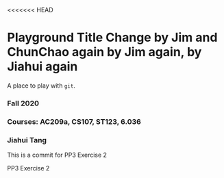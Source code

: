 <<<<<<< HEAD
# Playground Title Change by Jim and ChunChao again by Jim again, by Jiahui again
A place to play with `git`.


### Fall 2020
### Courses: AC209a, CS107, ST123, 6.036
### Jiahui Tang
This is a commit for PP3 Exercise 2

PP3 Exercise 2

